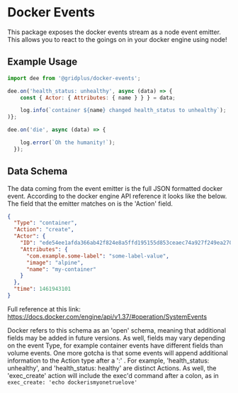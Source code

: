 # Docker Events
This package exposes the docker events stream as a node event emitter. This allows you to react to the goings on in your docker engine using node!

## Example Usage
```javascript
import dee from '@gridplus/docker-events';

dee.on('health_status: unhealthy', async (data) => {
    const { Actor: { Attributes: { name } } } = data;

    log.info(`container ${name} changed health_status to unhealthy`);
)};

dee.on('die', async (data) => {

    log.error(`Oh the humanity!`);
  });

```


## Data Schema
The data coming from the event emitter is the full JSON formatted docker event. According to the docker engine API reference it looks like the below. The field that the emitter matches on is the 'Action' field.
```json
{
  "Type": "container",
  "Action": "create",
  "Actor": {
    "ID": "ede54ee1afda366ab42f824e8a5ffd195155d853ceaec74a927f249ea270c743",
    "Attributes": {
      "com.example.some-label": "some-label-value",
      "image": "alpine",
      "name": "my-container"
    }
  },
  "time": 1461943101
}
```

Full reference at this link:
https://docs.docker.com/engine/api/v1.37/#operation/SystemEvents

Docker refers to this schema as an 'open' schema, meaning that additional fields may be added in future versions. As well, fields may vary depending on the event Type, for example container events have different fields than volume events.
One more gotcha is that some events will append additional information to the Action type after a ':' .
For example, 'health_status: unhealthy', and 'health_status: healthy' are distinct Actions. As well, the 'exec_create' action will include the exec'd command after a colon, as in ```exec_create: 'echo dockerismyonetruelove'```